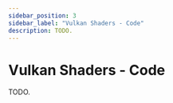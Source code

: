 ```yaml
---
sidebar_position: 3
sidebar_label: "Vulkan Shaders - Code"
description: TODO.
---
```


# Vulkan Shaders - Code

TODO.
